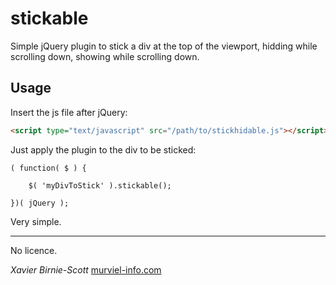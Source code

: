 # stickable

Simple jQuery plugin to stick a div at the top of the viewport, hidding while scrolling down, showing while scrolling down.

## Usage

Insert the js file after jQuery:

```html
<script type="text/javascript" src="/path/to/stickhidable.js"></script>
```

Just apply the plugin to the div to be sticked:

```javacript
( function( $ ) {
	
	$( 'myDivToStick' ).stickable();

})( jQuery );
```
Very simple.

***

No licence.

_Xavier Birnie-Scott_
[murviel-info.com](http://murviel-info.com)
